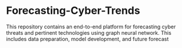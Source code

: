 # Forecasting-Cyber-Trends
This repository contains an end-to-end platform for forecasting cyber threats and pertinent technologies using graph neural network. This includes data preparation, model development, and future forecast

